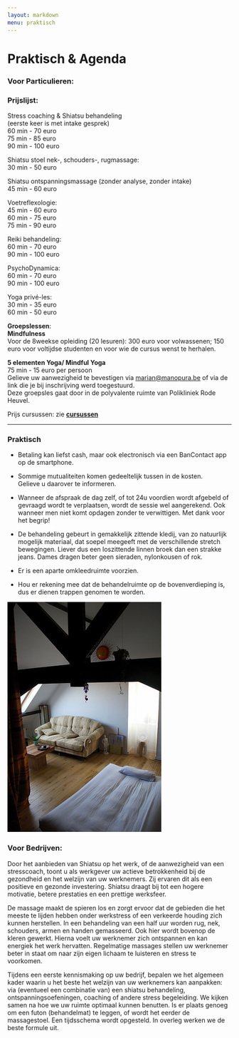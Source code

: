 ```yaml
---
layout: markdown
menu: praktisch
---
```

# Praktisch & Agenda
### Voor Particulieren:
### Prijslijst:

 
Stress coaching & Shiatsu behandeling    
(eerste keer is met intake gesprek)   
60 min - 70 euro  
75 min - 85 euro   
90 min - 100 euro 

Shiatsu stoel nek-, schouders-, rugmassage:   
30 min - 50 euro

Shiatsu ontspanningsmassage (zonder analyse, zonder intake)   
45 min - 60 euro   

Voetreflexologie:   
45 min - 60 euro  
60 min - 75 euro  
75 min - 90 euro

Reiki behandeling:   
60 min - 70 euro  
90 min - 100 euro

PsychoDynamica:   
60 min - 70 euro  
90 min - 100 euro   

Yoga privé-les:   
30 min - 35 euro     
60 min - 50 euro   


**Groepslessen**:   
**Mindfulness**    
Voor de 8weekse opleiding (20 lesuren): 300 euro voor volwassenen; 150 euro voor voltijdse studenten en voor wie de cursus wenst te herhalen.    

**5 elementen Yoga/ Mindful Yoga**   
75 min - 15 euro per persoon   
Gelieve uw aanwezigheid te bevestigen via marian@manopura.be of via de link die je bij inschrijving werd toegestuurd.   
Deze groepsles gaat door in de polyvalente ruimte van Polikliniek Rode Heuvel.   


Prijs cursussen: zie [**cursussen**](http://www.manopura.be/cursussen.html)

---

### Praktisch  


+ Betaling kan liefst cash, maar ook electronisch via een BanContact app op de smartphone.  

+ Sommige mutualiteiten komen gedeeltelijk tussen in de kosten.   
Gelieve u daarover te informeren.

+ Wanneer de afspraak de dag zelf, of tot 24u voordien wordt afgebeld of gevraagd wordt te verplaatsen, wordt de sessie wel aangerekend. Ook wanneer men niet komt opdagen zonder te verwittigen. Met dank voor het begrip!


+ De behandeling gebeurt in gemakkelijk zittende kledij, van zo natuurlijk mogelijk materiaal, dat soepel meegeeft met de verschillende stretch bewegingen. Liever dus een loszittende linnen broek dan een strakke jeans. Dames dragen beter geen sieraden, nylonkousen of rok.

+ Er is een aparte omkleedruimte voorzien.

+ Hou er rekening mee dat de behandelruimte op de bovenverdieping is, dus er dienen trappen genomen te worden.

![ontvangruimte](images/ontvangruimte.jpg)   



### Voor Bedrijven:
 
Door het aanbieden van Shiatsu op het werk, of de aanwezigheid van een stresscoach, toont u als werkgever uw actieve betrokkenheid bij de gezondheid en het welzijn van uw werknemers. Zij ervaren dit als een positieve en gezonde investering. Shiatsu draagt bij tot een hogere motivatie, betere prestaties en een prettige werksfeer.
 
De massage maakt de spieren los en zorgt ervoor dat de gebieden die het meeste te lijden hebben onder werkstress of een verkeerde houding zich kunnen herstellen. In een behandeling van een half uur worden rug, nek, schouders, armen en handen gemasseerd. Ook hier wordt bovenop de kleren gewerkt.
Hierna voelt uw werknemer zich ontspannen en kan energiek het werk hervatten. Regelmatige massages stellen uw werknemer beter in staat om naar zijn eigen lichaam te luisteren en stress te voorkomen.
 
Tijdens een eerste kennismaking op uw bedrijf, bepalen we het algemeen kader waarin u het beste het welzijn van uw werknemers kan aanpakken: via (eventueel een combinatie van) een shiatsu behandeling, ontspanningsoefeningen, coaching of andere stress begeleiding. We kijken samen na hoe we uw ruimte optimaal kunnen benutten. Is er plaats genoeg om een futon (behandelmat) te leggen, of wordt het eerder de massagestoel. Een tijdsschema wordt opgesteld. In overleg werken we de beste formule uit.
